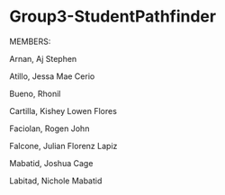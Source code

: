 # Group3-StudentPathfinder

MEMBERS:

Arnan, Aj Stephen

Atillo, Jessa Mae Cerio

Bueno, Rhonil

Cartilla, Kishey Lowen Flores

Faciolan, Rogen John

Falcone, Julian Florenz Lapiz

Mabatid, Joshua Cage

Labitad, Nichole Mabatid
